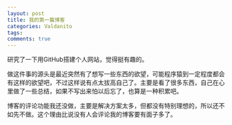 ```yaml
---
layout: post
title: 我的第一篇博客
categories: Valdanito
tags:
comments: true
---
```



研究了一下用GitHub搭建个人网站，觉得挺有趣的。

做这件事的源头是最近突然有了想写一些东西的欲望，可能程序猿到一定程度都会有这样的欲望吧，不过这样说有点太拔高自己了。主要是看了很多东西，自己在心里做了一些总结，如果不写出来怕以后忘了，也算是一种积累吧。

博客的评论功能我还没做，主要是解决方案太多，但都没有特别理想的，所以还不如先不做。这个理由比说没有人会评论我的博客要有面子多了。
